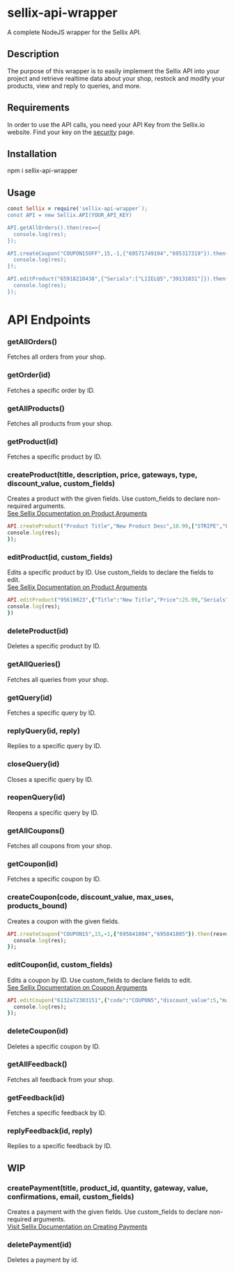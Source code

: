 # sellix-api-wrapper
A complete NodeJS wrapper for the Sellix API.

## Description 
The purpose of this wrapper is to easily implement the Sellix API into your project and retrieve realtime data about your shop, restock and modify your products, view and reply to queries, and more.
## Requirements
In order to use the API calls, you need your API Key from the Sellix.io website. Find your key on the [security](https://dashboard.sellix.io/settings/security) page.
## Installation
npm i sellix-api-wrapper
## Usage
```ruby
const Sellix = require('sellix-api-wrapper`);
const API = new Sellix.API(YOUR_API_KEY)

API.getAllOrders().then(res=>{
  console.log(res);
});

API.createCoupon("COUPON15OFF",15,-1,{"69571749194","695317319"}).then(res=>{
  console.log(res);
});

API.editProduct("65918210438",{"Serials":["L1IELQ5","39131031"]}).then(res=>{
  console.log(res);
});

```

# API Endpoints
### getAllOrders()
Fetches all orders from your shop.

### getOrder(id)
Fetches a specific order by ID.

### getAllProducts()
Fetches all products from your shop.

### getProduct(id)
Fetches a specific product by ID.

### createProduct(title, description, price, gateways, type, discount_value, custom_fields)
Creates a product with the given fields. Use custom_fields to declare non-required arguments.  
[See Sellix Documentation on Product Arguments](https://developers.sellix.io/documentation#product-create)
```ruby
API.createProduct("Product Title","New Product Desc",10.99,["STRIPE","BITCOIN"],"serials",0.0,{"crypto_confirmations_needed":2,"delivery_text":"Enjoy your product"}).then(res=>{
console.log(res);
});
```

### editProduct(id, custom_fields)
Edits a specific product by ID. Use custom_fields to declare the fields to edit.  
[See Sellix Documentation on Product Arguments](https://developers.sellix.io/documentation#product-edit)
```ruby
API.editProduct("95619023",{"Title":"New Title","Price":25.99,"Serials":["AU9103PQE","GQOU3QLWE"]}).then(res=>{
console.log(res);
})
```
### deleteProduct(id)
Deletes a specific product by ID.

### getAllQueries()
Fetches all queries from your shop.

### getQuery(id)
Fetches a specific query by ID.

### replyQuery(id, reply)
Replies to a specific query by ID.

### closeQuery(id)
Closes a specific query by ID.

### reopenQuery(id)
Reopens a specific query by ID.

### getAllCoupons()
Fetches all coupons from your shop.

### getCoupon(id)
Fetches a specific coupon by ID.

### createCoupon(code, discount_value, max_uses, products_bound)
Creates a coupon with the given fields.
```ruby
API.createCoupon("COUPON15",15,-1,{"695841804","695841805"}).then(res=>{
  console.log(res);
});
```

### editCoupon(id, custom_fields)
Edits a coupon by ID. Use custom_fields to declare fields to edit.  
[See Sellix Documentation on Coupon Arguments](https://developers.sellix.io/documentation#coupon-edit)
```ruby
API.editCoupon("6132a72303151",{"code":"COUPON5","discount_value":5,"max_uses":5}).then(res=>{
  console.log(res);
});
```

### deleteCoupon(id)
Deletes a specific coupon by ID. 

### getAllFeedback()
Fetches all feedback from your shop.

### getFeedback(id)
Fetches a specific feedback by ID.

### replyFeedback(id, reply)
Replies to a specific feedback by ID. 
 
## WIP
### createPayment(title, product_id, quantity, gateway, value, confirmations, email, custom_fields)
Creates a payment with the given fields. Use custom_fields to declare non-required arguments.  
[Visit Sellix Documentation on Creating Payments](https://developers.sellix.io/documentation#sellix-checkout)

### deletePayment(id)
Deletes a payment by id.

